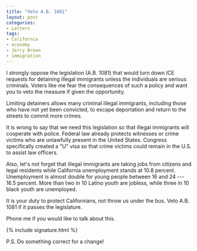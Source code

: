 ```yaml
---
title: "Veto A.B. 1081"
layout: post
categories:
- Letters
tags:
- California
- economy
- Jerry Brown
- immigration
---
```


I strongly oppose the legislation (A.B. 1081) that would turn down ICE requests for detaining illegal immigrants unless the individuals are serious criminals. Voters like me fear the consequences of such a policy and want you to veto the measure if given the opportunity.

Limiting detainers allows many criminal illegal immigrants, including those who have not yet been convicted, to escape deportation and return to the streets to commit more crimes.

It is wrong to say that we need this legislation so that illegal immigrants will cooperate with police. Federal law already protects witnesses or crime victims who are unlawfully present in the United States. Congress specifically created a "U" visa so that crime victims could remain in the U.S. to assist law officers.

Also, let's not forget that illegal immigrants are taking jobs from citizens and legal residents while California unemployment stands at 10.8 percent. Unemployment is almost double for young people between 16 and 24 --- 16.5 percent. More than two in 10 Latino youth are jobless, while three in 10 black youth are unemployed.

It is your duty to protect Californians, not throw us under the bus. Veto A.B. 1081 if it passes the legislature.

Phone me if you would like to talk about this.

{% include signature.html %}

P.S. Do something correct for a change!
